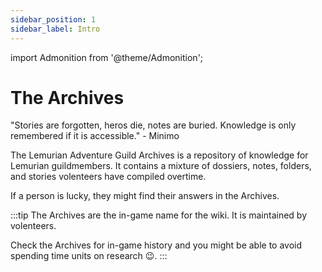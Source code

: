 ```yaml
---
sidebar_position: 1
sidebar_label: Intro
---
```

<!--Needed for Minimo Scribbles-->
import Admonition from '@theme/Admonition';

# The Archives

<Admonition type="caution" icon="🐀" title="">
    <p>
    "Stories are forgotten, heros die, notes are buried. Knowledge is only remembered if it is accessible." - Minimo
    </p>
</Admonition>

The Lemurian Adventure Guild Archives is a repository of knowledge for Lemurian guildmembers. It contains a mixture of dossiers, notes, folders, and stories volenteers have compiled overtime. 

If a person is lucky, they might find their answers in the Archives.

:::tip
The Archives are the in-game name for the wiki. It is maintained by volenteers.

Check the Archives for in-game history and you might be able to avoid spending time units on research :wink:.
:::
